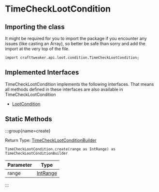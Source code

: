 # TimeCheckLootCondition

## Importing the class

It might be required for you to import the package if you encounter any issues (like casting an Array), so better be safe than sorry and add the import at the very top of the file.
```zenscript
import crafttweaker.api.loot.condition.TimeCheckLootCondition;
```


## Implemented Interfaces
TimeCheckLootCondition implements the following interfaces. That means all methods defined in these interfaces are also available in TimeCheckLootCondition

- [LootCondition](/vanilla/api/loot/condition/LootCondition)

## Static Methods

:::group{name=create}

Return Type: [TimeCheckLootConditionBuilder](/vanilla/api/loot/condition/builder/TimeCheckLootConditionBuilder)

```zenscript
TimeCheckLootCondition.create(range as IntRange) as TimeCheckLootConditionBuilder
```

| Parameter |                  Type                  |
|-----------|----------------------------------------|
| range     | [IntRange](/vanilla/api/loot/IntRange) |


:::

